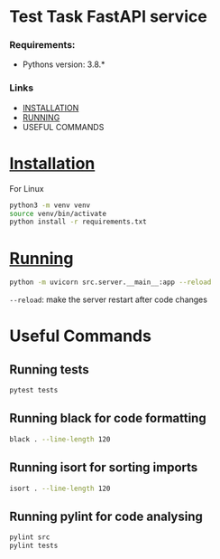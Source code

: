 # Test Task FastAPI service

### Requirements:

- Pythons version: 3.8.*

### Links
- [INSTALLATION](#installation)
- [RUNNING](#running)
- USEFUL COMMANDS


# [Installation](#links)

For Linux
```bash
python3 -m venv venv
source venv/bin/activate
python install -r requirements.txt
```

# [Running](#links)

```bash
python -m uvicorn src.server.__main__:app --reload 
```
`--reload`: make the server restart after code changes

# Useful Commands

## Running tests

```bash
pytest tests
```

## Running black for code formatting

```bash
black . --line-length 120
```

## Running isort for sorting imports

```bash
isort . --line-length 120
```

## Running pylint for code analysing

```bash
pylint src
pylint tests
```

